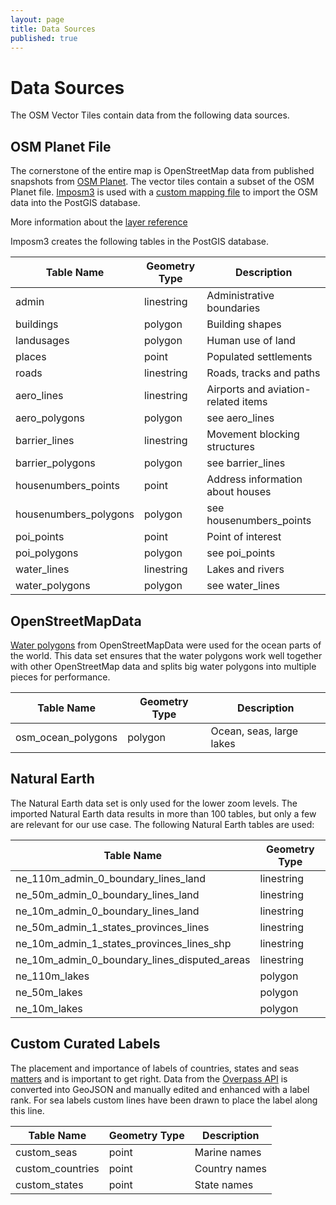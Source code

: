 ```yaml
---
layout: page
title: Data Sources
published: true
---
```


# Data Sources

The OSM Vector Tiles contain data from the following data sources.

## OSM Planet File
The cornerstone of the entire map is OpenStreetMap data from published snapshots from [OSM Planet](http://wiki.openstreetmap.org/wiki/Planet.osm). The vector tiles contain a subset of the OSM Planet file. [Imposm3](http://imposm.org/docs/imposm3/latest/) is used with a [custom mapping file](https://github.com/osm2vectortiles/osm2vectortiles/blob/master/src/import-osm/mapping.yml) to import the OSM data into the PostGIS database.

More information about the [layer reference](/docs/imposm-schema.html)

Imposm3 creates the following tables in the PostGIS database.

| Table Name                       | Geometry Type | Description                         |
| -------------------------------- | ------------- | ----------------------------------- |
| admin                            | linestring    | Administrative boundaries           |
| buildings                        | polygon       | Building shapes                     |
| landusages                       | polygon       | Human use of land                   |
| places                           | point         | Populated settlements               |
| roads                            | linestring    | Roads, tracks and paths             |
| aero_lines                      | linestring    | Airports and aviation-related items |
| aero_polygons                   | polygon       | see aero_lines                     |
| barrier_lines                   | linestring    | Movement blocking structures        |
| barrier_polygons                | polygon       | see barrier_lines                  |
| housenumbers_points             | point         | Address information about houses    |
| housenumbers_polygons           | polygon       | see housenumbers_points            |
| poi_points                      | point         | Point of interest                   |
| poi_polygons                    | polygon       | see poi_points                     |
| water_lines                     | linestring    | Lakes and rivers                    |
| water_polygons                  | polygon       | see water_lines                    |

## OpenStreetMapData

[Water polygons](http://openstreetmapdata.com/data/water-polygons) from OpenStreetMapData were used for the ocean parts of the world.
This data set ensures that the water polygons work well together with other OpenStreetMap
data and splits big water polygons into multiple pieces for performance.

| Table Name                               | Geometry Type | Description              |
| ---------------------------------------- | ------------- | ------------------------ |
| osm\_ocean\_polygons                     | polygon       | Ocean, seas, large lakes |

## Natural Earth

The Natural Earth data set is only used for the lower zoom levels. The imported Natural Earth data results in more than 100 tables, but only a few are relevant for our use case.
The following Natural Earth tables are used:

| Table Name                                                                                                                | Geometry Type |
| ------------------------------------------------------------------------------------------------------------------------- | ------------- |
| ne_110m_admin_0_boundary_lines_land                                                                                 | linestring    |
| ne_50m_admin_0_boundary_lines_land                                                                                  | linestring    |
| ne_10m_admin_0_boundary_lines_land                                                                                  | linestring    |
| ne_50m_admin_1_states_provinces_lines                                                                               | linestring    |
| ne_10m_admin_1_states_provinces_lines_shp                                                                          | linestring    |
| ne_10m_admin_0_boundary_lines_disputed_areas                                                                       | linestring    |
| ne_110m_lakes                                                                                                           | polygon       |
| ne_50m_lakes                                                                                                            | polygon       |
| ne_10m_lakes                                                                                                            | polygon       |


## Custom Curated Labels

The placement and importance of labels of countries, states and seas [matters](https://axismaps.github.io/thematic-cartography/articles/labeling.html) and is important to get right. Data from the [Overpass API](https://wiki.openstreetmap.org/wiki/Overpass_API) is converted into GeoJSON and manually edited and enhanced with a label rank. For sea labels custom lines have been drawn to place the label along this line.

| Table Name                  | Geometry Type | Description   |
| --------------------------- | ------------- | ------------- |
| custom\_seas                | point         | Marine names  |
| custom\_countries           | point         | Country names |
| custom\_states              | point         | State names   |

